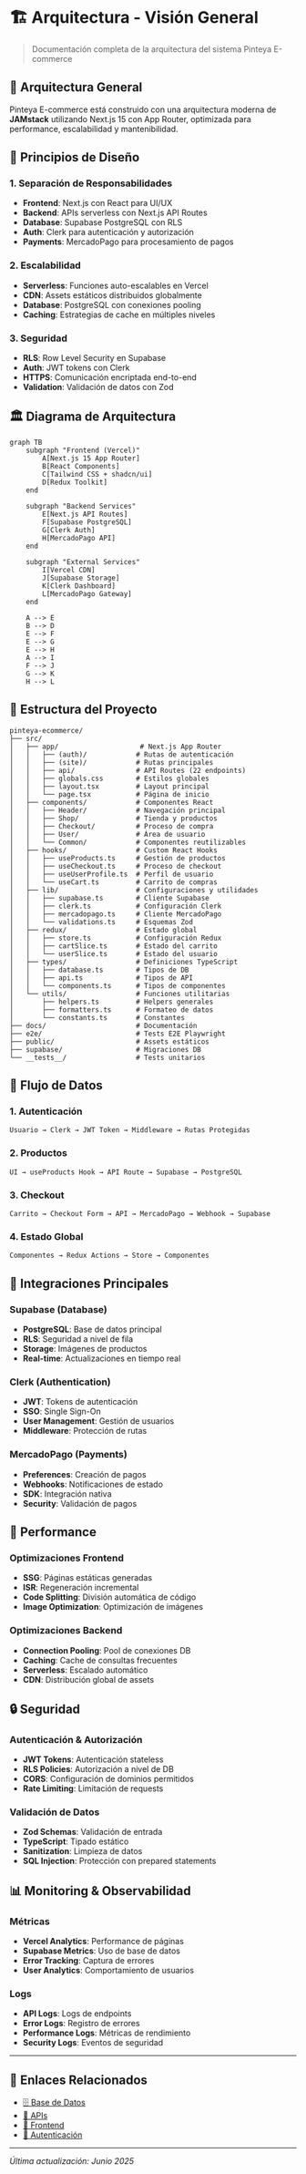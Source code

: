 # 🏗️ Arquitectura - Visión General

> Documentación completa de la arquitectura del sistema Pinteya E-commerce

## 📐 Arquitectura General

Pinteya E-commerce está construido con una arquitectura moderna de **JAMstack** utilizando Next.js 15 con App Router, optimizada para performance, escalabilidad y mantenibilidad.

## 🎯 Principios de Diseño

### **1. Separación de Responsabilidades**

- **Frontend**: Next.js con React para UI/UX
- **Backend**: APIs serverless con Next.js API Routes
- **Database**: Supabase PostgreSQL con RLS
- **Auth**: Clerk para autenticación y autorización
- **Payments**: MercadoPago para procesamiento de pagos

### **2. Escalabilidad**

- **Serverless**: Funciones auto-escalables en Vercel
- **CDN**: Assets estáticos distribuidos globalmente
- **Database**: PostgreSQL con conexiones pooling
- **Caching**: Estrategias de cache en múltiples niveles

### **3. Seguridad**

- **RLS**: Row Level Security en Supabase
- **Auth**: JWT tokens con Clerk
- **HTTPS**: Comunicación encriptada end-to-end
- **Validation**: Validación de datos con Zod

## 🏛️ Diagrama de Arquitectura

```mermaid
graph TB
    subgraph "Frontend (Vercel)"
        A[Next.js 15 App Router]
        B[React Components]
        C[Tailwind CSS + shadcn/ui]
        D[Redux Toolkit]
    end

    subgraph "Backend Services"
        E[Next.js API Routes]
        F[Supabase PostgreSQL]
        G[Clerk Auth]
        H[MercadoPago API]
    end

    subgraph "External Services"
        I[Vercel CDN]
        J[Supabase Storage]
        K[Clerk Dashboard]
        L[MercadoPago Gateway]
    end

    A --> E
    B --> D
    E --> F
    E --> G
    E --> H
    A --> I
    F --> J
    G --> K
    H --> L
```

## 📁 Estructura del Proyecto

```
pinteya-ecommerce/
├── src/
│   ├── app/                    # Next.js App Router
│   │   ├── (auth)/            # Rutas de autenticación
│   │   ├── (site)/            # Rutas principales
│   │   ├── api/               # API Routes (22 endpoints)
│   │   ├── globals.css        # Estilos globales
│   │   ├── layout.tsx         # Layout principal
│   │   └── page.tsx           # Página de inicio
│   ├── components/            # Componentes React
│   │   ├── Header/            # Navegación principal
│   │   ├── Shop/              # Tienda y productos
│   │   ├── Checkout/          # Proceso de compra
│   │   ├── User/              # Área de usuario
│   │   └── Common/            # Componentes reutilizables
│   ├── hooks/                 # Custom React Hooks
│   │   ├── useProducts.ts     # Gestión de productos
│   │   ├── useCheckout.ts     # Proceso de checkout
│   │   ├── useUserProfile.ts  # Perfil de usuario
│   │   └── useCart.ts         # Carrito de compras
│   ├── lib/                   # Configuraciones y utilidades
│   │   ├── supabase.ts        # Cliente Supabase
│   │   ├── clerk.ts           # Configuración Clerk
│   │   ├── mercadopago.ts     # Cliente MercadoPago
│   │   └── validations.ts     # Esquemas Zod
│   ├── redux/                 # Estado global
│   │   ├── store.ts           # Configuración Redux
│   │   ├── cartSlice.ts       # Estado del carrito
│   │   └── userSlice.ts       # Estado del usuario
│   ├── types/                 # Definiciones TypeScript
│   │   ├── database.ts        # Tipos de DB
│   │   ├── api.ts             # Tipos de API
│   │   └── components.ts      # Tipos de componentes
│   └── utils/                 # Funciones utilitarias
│       ├── helpers.ts         # Helpers generales
│       ├── formatters.ts      # Formateo de datos
│       └── constants.ts       # Constantes
├── docs/                      # Documentación
├── e2e/                       # Tests E2E Playwright
├── public/                    # Assets estáticos
├── supabase/                  # Migraciones DB
└── __tests__/                 # Tests unitarios
```

## 🔄 Flujo de Datos

### **1. Autenticación**

```
Usuario → Clerk → JWT Token → Middleware → Rutas Protegidas
```

### **2. Productos**

```
UI → useProducts Hook → API Route → Supabase → PostgreSQL
```

### **3. Checkout**

```
Carrito → Checkout Form → API → MercadoPago → Webhook → Supabase
```

### **4. Estado Global**

```
Componentes → Redux Actions → Store → Componentes
```

## 🔌 Integraciones Principales

### **Supabase (Database)**

- **PostgreSQL**: Base de datos principal
- **RLS**: Seguridad a nivel de fila
- **Storage**: Imágenes de productos
- **Real-time**: Actualizaciones en tiempo real

### **Clerk (Authentication)**

- **JWT**: Tokens de autenticación
- **SSO**: Single Sign-On
- **User Management**: Gestión de usuarios
- **Middleware**: Protección de rutas

### **MercadoPago (Payments)**

- **Preferences**: Creación de pagos
- **Webhooks**: Notificaciones de estado
- **SDK**: Integración nativa
- **Security**: Validación de pagos

## 🚀 Performance

### **Optimizaciones Frontend**

- **SSG**: Páginas estáticas generadas
- **ISR**: Regeneración incremental
- **Code Splitting**: División automática de código
- **Image Optimization**: Optimización de imágenes

### **Optimizaciones Backend**

- **Connection Pooling**: Pool de conexiones DB
- **Caching**: Cache de consultas frecuentes
- **Serverless**: Escalado automático
- **CDN**: Distribución global de assets

## 🔒 Seguridad

### **Autenticación & Autorización**

- **JWT Tokens**: Autenticación stateless
- **RLS Policies**: Autorización a nivel de DB
- **CORS**: Configuración de dominios permitidos
- **Rate Limiting**: Limitación de requests

### **Validación de Datos**

- **Zod Schemas**: Validación de entrada
- **TypeScript**: Tipado estático
- **Sanitization**: Limpieza de datos
- **SQL Injection**: Protección con prepared statements

## 📊 Monitoring & Observabilidad

### **Métricas**

- **Vercel Analytics**: Performance de páginas
- **Supabase Metrics**: Uso de base de datos
- **Error Tracking**: Captura de errores
- **User Analytics**: Comportamiento de usuarios

### **Logs**

- **API Logs**: Logs de endpoints
- **Error Logs**: Registro de errores
- **Performance Logs**: Métricas de rendimiento
- **Security Logs**: Eventos de seguridad

---

## 🔗 Enlaces Relacionados

- [🗄️ Base de Datos](./database.md)
- [🔌 APIs](./apis.md)
- [🎨 Frontend](./frontend.md)
- [🔐 Autenticación](./authentication.md)

---

_Última actualización: Junio 2025_
